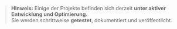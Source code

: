 > **Hinweis:** Einige der Projekte befinden sich derzeit **unter aktiver Entwicklung und Optimierung**.  
> Sie werden schrittweise **getestet**, dokumentiert und veröffentlicht.
